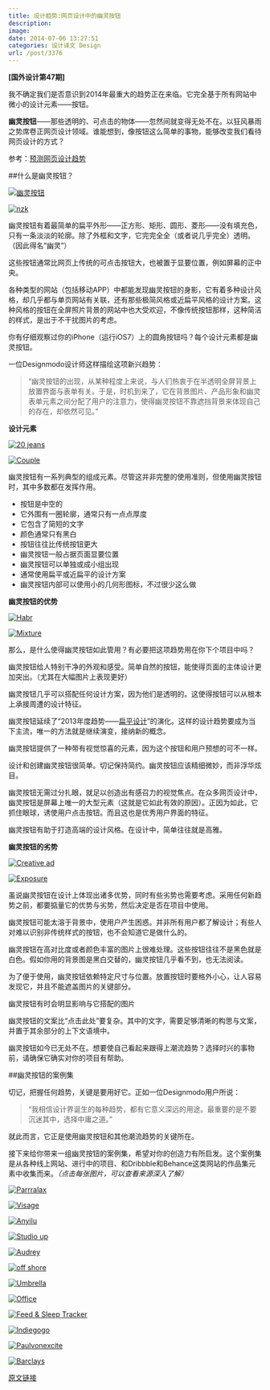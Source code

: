 ```yaml
---
title: 设计趋势:网页设计中的幽灵按钮
description: 
image: 
date: 2014-07-06 13:27:51
categories: 设计译文 Design
url: /post/3376
---
```


**[国外设计第47期]**

我不确定我们是否意识到2014年最重大的趋势正在来临。它完全基于所有网站中微小的设计元素——按钮。

**幽灵按钮**——那些透明的、可点击的物体——忽然间就变得无处不在。以狂风暴雨之势席卷正网页设计领域。谁能想到，像按钮这么简单的事物，能够改变我们看待网页设计的方式？

参考：[预测网页设计趋势](http://designmodo.com/predict-design-trends/)

##什么是幽灵按钮？

[![幽灵按钮](http://designmodo.com/wp-content/uploads/2014/06/bilder.jpg)](http://bilderphoto.com/)

[![nzk](http://designmodo.com/wp-content/uploads/2014/06/nzk.jpg)](http://www.nizuka.fr/)

幽灵按钮有着最简单的扁平外形——正方形、矩形、圆形、菱形——没有填充色，只有一条淡淡的轮廓。除了外框和文字，它完完全全（或者说几乎完全）透明。（因此得名“幽灵”）

这些按钮通常比网页上传统的可点击按钮大，也被置于显要位置，例如屏幕的正中央。

各种类型的网站（包括移动APP）中都能发现幽灵按钮的身影，它有着多种设计风格，却几乎都与单页网站有关联，还有那些极简风格或近扁平风格的设计方案。这种风格的按钮在全屏照片背景的网站中也大受欢迎，不像传统按钮那样，这种简洁的样式，是出于不干扰图片的考虑。

你有仔细观察过你的iPhone（运行iOS7）上的圆角按钮吗？每个设计元素都是幽灵按钮。

一位Designmodo设计师这样描绘这项新兴趋势：

> “幽灵按钮的出现，从某种程度上来说，与人们热衷于在半透明全屏背景上放置界面与表单有关。于是，时机到来了，它在背景图片、产品形象和幽灵表单元素之间分配了用户的注意力，使得幽灵按钮不靠遮挡背景来体现自己的存在，却依然可见。”

**设计元素**

[![20 jeans](http://designmodo.com/wp-content/uploads/2014/06/20jeans.jpg)](https://www.20jeans.com/)

[![Couple](http://designmodo.com/wp-content/uploads/2014/06/couple.jpg)](https://couple.me/alice)

幽灵按钮有一系列典型的组成元素。尽管这并非完整的使用准则，但使用幽灵按钮时，其中多数都在发挥作用。

*   按钮是中空的
*   它外围有一圈轮廓，通常只有一点点厚度
*   它包含了简短的文字
*   颜色通常只有黑白
*   按钮往往比传统按钮更大
*   幽灵按钮一般占据页面显要位置
*   幽灵按钮可以单独或成小组出现
*   通常使用扁平或近扁平的设计方案
*   幽灵按钮内部可以使用小的几何形图标，不过很少这么做

**幽灵按钮的优势**

[![Habr](http://designmodo.com/wp-content/uploads/2014/06/habr.jpg)](http://harbr.co/)

[![Mixture](http://designmodo.com/wp-content/uploads/2014/06/mixture.jpg)](http://mixture.io/)

那么，是什么使得幽灵按钮如此管用？有必要把这项趋势用在你下个项目中吗？

幽灵按钮给人特别干净的外观和感受。简单自然的按钮，能使得页面的主体设计更加突出。（尤其在大幅图片上表现更好）

幽灵按钮几乎可以搭配任何设计方案，因为他们是透明的。这使得按钮可以从根本上承接周遭的设计特征。

幽灵按钮延续了“2013年度趋势——[扁平设计](http://designmodo.com/flat-design-principles/)”的演化。这样的设计趋势要成为当下主流，唯一的方法就是继续演变，接纳新的概念。

幽灵按钮提供了一种带有视觉惊喜的元素，因为这个按钮和用户预想的可不一样。

设计和创建幽灵按钮很简单。切记保持简约。幽灵按钮应该精细微妙，而非浮华炫目。

幽灵按钮无需过分扎眼，就足以创造出有感召力的视觉焦点。在众多网页设计中，幽灵按钮是屏幕上唯一的大型元素（这就是它如此有效的原因）。正因为如此，它抓住眼球，诱使用户点击按钮。而且这也是优秀用户界面的特征。

幽灵按钮有助于打造高端的设计风格。在设计中，简单往往就是高雅。

**幽灵按钮的劣势**

[![Creative ad](http://designmodo.com/wp-content/uploads/2014/06/creative-ad.jpg)](http://www.creativeadawards.com/)

[![Exposure](http://designmodo.com/wp-content/uploads/2014/06/esposure.jpg)](https://exposure.co/)

虽说幽灵按钮在设计上体现出诸多优势，同时有些劣势也需要考虑。采用任何新趋势之前，都要掂量它的优势与劣势，然后决定是否在项目中使用。

幽灵按钮可能太溶于背景中，使用户产生困惑。并非所有用户都了解设计；有些人对难以识别非传统样式的按钮，也不会知道它是做什么的。

幽灵按钮在高对比度或者颜色丰富的图片上很难处理。这些按钮往往不是黑色就是白色。假如你用的背景图是黑白交替的，幽灵按钮几乎看不到，也无法阅读。

为了便于使用，幽灵按钮依赖特定尺寸与位置。放置按钮时要格外小心，让人容易发现它，并且不能遮盖图片的关键部分。

幽灵按钮有时会明显影响与它搭配的图片

幽灵按钮的文案比“点击此处”要复杂。其中的文字，需要足够清晰的构思与文案，并置于其余部分的上下文语境中。

幽灵按钮如今已无处不在。想要使自己看起来跟得上潮流趋势？选择时兴的事物前，请确保它确实对你的项目有帮助。

##幽灵按钮的案例集

切记，把握任何趋势，关键是要用好它。正如一位Designmodo用户所说：

> “我相信设计界诞生的每种趋势，都有它意义深远的用途。最重要的是不要沉迷其中，选择中庸之道。”

就此而言，它正是使用幽灵按钮和其他潮流趋势的关键所在。

接下来给你带来一组幽灵按钮的案例集，希望对你的创造力有所启发。这个案例集是从各种线上网站、进行中的项目、和Dribbble和Behance这类网站的作品集元素中收集而来。*（点击每张图片，可以查看来源深入了解）*

[![Parrralax](http://designmodo.com/wp-content/uploads/2014/06/parrralax.jpg)](http://parall.ax/)

[![Visage](http://designmodo.com/wp-content/uploads/2014/06/visage.jpg)](http://visage.co/)

[![Anyilu](http://designmodo.com/wp-content/uploads/2014/06/anyilu.jpg)](http://anyilu.com/)

[![Studio up](http://designmodo.com/wp-content/uploads/2014/06/studio-up.jpg)](http://www.studioup.it/)

[![Audrey](http://designmodo.com/wp-content/uploads/2014/06/audrey.jpg)](http://www.audreyazoura.fr/)

[![off shore](http://designmodo.com/wp-content/uploads/2014/06/offshore.jpg)](http://theoffshorepartners.com/)

[![Umbrella](http://designmodo.com/wp-content/uploads/2014/06/umbrella.jpg)](https://dribbble.com/shots/1611973-Freebie-Umbrella-Ultimate-App-Landing-Page-PSD-Template)

[![Office](http://designmodo.com/wp-content/uploads/2014/06/ghost-button.jpg)](https://dribbble.com/shots/1611928-Our-Team-Office-WIP)

[![Feed & Sleep Tracker](http://designmodo.com/wp-content/uploads/2014/06/today.jpg)](https://dribbble.com/shots/1612374-Feed-Sleep-Tracker)

[![Indiegogo](http://designmodo.com/wp-content/uploads/2014/06/indiegogo.jpg)](https://www.indiegogo.com/)

[![Paulvonexcite](http://designmodo.com/wp-content/uploads/2014/06/paulvonexcite.jpg)](http://www.paulvonexcite.com/)

[![Barclays](http://designmodo.com/wp-content/uploads/2014/06/Barclays.jpg)](https://www.behance.net/gallery/17634749/Barclays-Little-Book-of-Wonders-)

[原文链接](http://designmodo.com/ghost-buttons/)